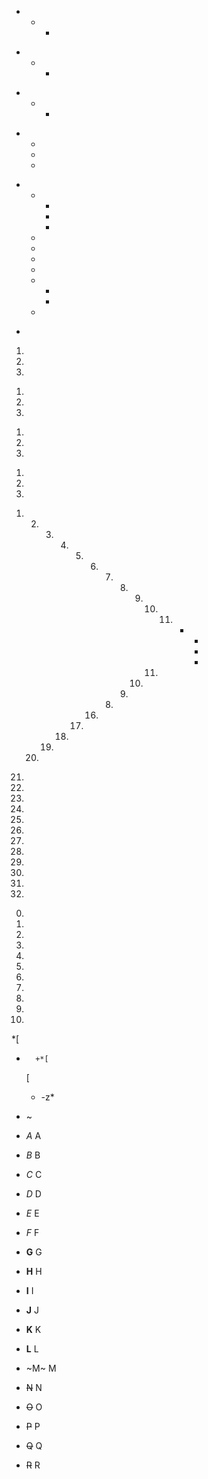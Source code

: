*
  *
    *

-
  -
    -

+
  +
    +

*
  *
  +
  -

+
  +
    +
    -
    -
  +
  -
  -
  -
  +
    -
    -
  *
*

1.
1.
1.

1)
1)
1)

1.
2.
3.

1)
2)
3)

1.
   2.
      3.
         4.
            5.
               6.
                  7)
                     8)
                        9)
                           10)
                               11) *
                                     -
                                     -
                                     +
                           12)
                        13)
                     14)
                  15)
               16)
            17)
         18)
      19)
   20)
21)

00)
01)
02)
03)
04)
05)
06)
07)
08)
09)
010)

00.
01.
02.
03.
04.
05.
06.
07.
08.
09.
010.

<!-- case with tabs (found when fuzzing)
     To prevent the `-` from getting interpreted as a setext header the list is given another
     newline separator.
-->

*[
-       +*[
  [

  -
    -z*

<!-- Tight list that starts with a hard break should be idempotent -->
* ~

<!-- list with emphasis -->
*
  *A*
  A


+
  _B_
  B


-
  *C*
  C


*
  _D_
  D


+
  *E*
  E


-
  _F_
  F

<!-- list with strong emphasis -->

*
  **G**
  G


+
  __H__
  H


-
  **I**
  I


*
  __J__
  J


+
  **K**
  K


-
  __L__
  L

<!-- list with strikethrough -->
*
  ~M~
  M


+
  ~~N~~
  N


-
  ~~O~~
  O


*
  ~~P~~
  P


+
  ~~Q~~
  Q


-
  ~~R~~
  R
